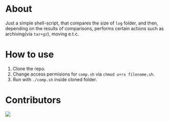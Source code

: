 # About

Just a simple shell-script, that compares the size of ```log``` folder, and then, depending on the results of comparisons, performs certain actions such as archiving(via ```tar+gz```), moving e.t.c.

# How to use

1. Clone the repo.
2. Change access permisions for ```comp.sh``` via ```chmod u+rx filename.sh```.
3. Run with ```./comp.sh``` inside cloned folder.

# Contributors
<a href="https://github.com/Vansh0ter/CompProj/graphs/contributors">
  <img src="https://contrib.rocks/image?repo=Vansh0ter/CompProj" />
</a>
